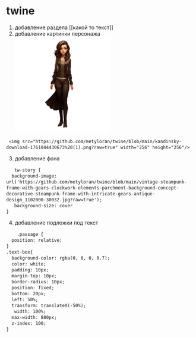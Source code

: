 # twine
1. добавление раздела [[какой то текст]]
2. добавление картинки персонажа  <img src="https://github.com/metyloran/twine/blob/main/kandinsky-download-1761044430673%20(1).png?raw=true" width="256" height="256"/>
```
 <img src="https://github.com/metyloran/twine/blob/main/kandinsky-download-1761044430673%20(1).png?raw=true" width="256" height="256"/>
```
3. добавление фона
```
   tw-story {
  background-image: url('https://github.com/metyloran/twine/blob/main/vintage-steampunk-frame-with-gears-clockwork-elements-parchment-background-concept-decorative-steampunk-frame-with-intricate-gears-antique-design_1102000-30032.jpg?raw=true');
   background-size: cover
}
```
4. добавление подложки под текст
```
    .passage {
  position: relative;
}
.text-box{
  background-color: rgba(0, 0, 0, 0.7);
  color: white;
  padding: 10px;
  margin-top: 10px;
  border-radius: 10px;
  position: fixed;
  bottom: 20px;
  left: 50%;
  transform: translateX(-50%);
   width: 100%;
  max-width: 880px;
  z-index: 100;
}
   ```



